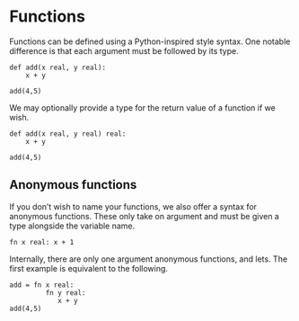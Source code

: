 # Functions

Functions can be defined using a Python-inspired style syntax. One notable difference is that each argument must be followed by its type.

```
def add(x real, y real):
    x + y

add(4,5)
```

We may optionally provide a type for the return value of a function if we wish.

```
def add(x real, y real) real:
    x + y

add(4,5)
```

## Anonymous functions

If you don’t wish to name your functions, we also offer a syntax for anonymous functions. These only take on argument and must be given a type alongside the variable name.

```
fn x real: x + 1
```

Internally, there are only one argument anonymous functions, and lets. The first example is equivalent to the following.

```
add = fn x real:
         fn y real:
            x + y
add(4,5)
```